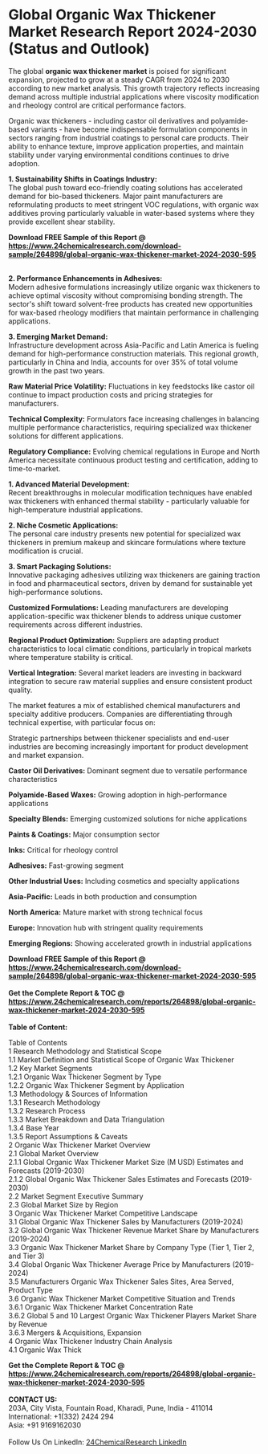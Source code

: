 <h1>Global Organic Wax Thickener Market Research Report 2024-2030 (Status and Outlook)</h1><p>The global <strong>organic wax thickener market</strong> is poised for significant expansion, projected to grow at a steady CAGR from 2024 to 2030 according to new market analysis. This growth trajectory reflects increasing demand across multiple industrial applications where viscosity modification and rheology control are critical performance factors.</p><p>Organic wax thickeners - including castor oil derivatives and polyamide-based variants - have become indispensable formulation components in sectors ranging from industrial coatings to personal care products. Their ability to enhance texture, improve application properties, and maintain stability under varying environmental conditions continues to drive adoption.</p><p><strong>1. Sustainability Shifts in Coatings Industry:</strong><br>
The global push toward eco-friendly coating solutions has accelerated demand for bio-based thickeners. Major paint manufacturers are reformulating products to meet stringent VOC regulations, with organic wax additives proving particularly valuable in water-based systems where they provide excellent shear stability.</p><div><b>Download FREE Sample of this Report @ 
            <a href="https://www.24chemicalresearch.com/download-sample/264898/global-organic-wax-thickener-market-2024-2030-595">
            https://www.24chemicalresearch.com/download-sample/264898/global-organic-wax-thickener-market-2024-2030-595</a></b></div><br><p><strong>2. Performance Enhancements in Adhesives:</strong><br>
Modern adhesive formulations increasingly utilize organic wax thickeners to achieve optimal viscosity without compromising bonding strength. The sector's shift toward solvent-free products has created new opportunities for wax-based rheology modifiers that maintain performance in challenging applications.</p><p><strong>3. Emerging Market Demand:</strong><br>
Infrastructure development across Asia-Pacific and Latin America is fueling demand for high-performance construction materials. This regional growth, particularly in China and India, accounts for over 35% of total volume growth in the past two years.</p><p><strong>Raw Material Price Volatility:</strong> Fluctuations in key feedstocks like castor oil continue to impact production costs and pricing strategies for manufacturers.</p><p><strong>Technical Complexity:</strong> Formulators face increasing challenges in balancing multiple performance characteristics, requiring specialized wax thickener solutions for different applications.</p><p><strong>Regulatory Compliance:</strong> Evolving chemical regulations in Europe and North America necessitate continuous product testing and certification, adding to time-to-market.</p><p><strong>1. Advanced Material Development:</strong><br>
Recent breakthroughs in molecular modification techniques have enabled wax thickeners with enhanced thermal stability - particularly valuable for high-temperature industrial applications.</p><p><strong>2. Niche Cosmetic Applications:</strong><br>
The personal care industry presents new potential for specialized wax thickeners in premium makeup and skincare formulations where texture modification is crucial.</p><p><strong>3. Smart Packaging Solutions:</strong><br>
Innovative packaging adhesives utilizing wax thickeners are gaining traction in food and pharmaceutical sectors, driven by demand for sustainable yet high-performance solutions.</p><p><strong>Customized Formulations:</strong> Leading manufacturers are developing application-specific wax thickener blends to address unique customer requirements across different industries.</p><p><strong>Regional Product Optimization:</strong> Suppliers are adapting product characteristics to local climatic conditions, particularly in tropical markets where temperature stability is critical.</p><p><strong>Vertical Integration:</strong> Several market leaders are investing in backward integration to secure raw material supplies and ensure consistent product quality.</p><p>The market features a mix of established chemical manufacturers and specialty additive producers. Companies are differentiating through technical expertise, with particular focus on:</p><p>Strategic partnerships between thickener specialists and end-user industries are becoming increasingly important for product development and market expansion.</p><p><strong>Castor Oil Derivatives:</strong> Dominant segment due to versatile performance characteristics</p><p><strong>Polyamide-Based Waxes:</strong> Growing adoption in high-performance applications</p><p><strong>Specialty Blends:</strong> Emerging customized solutions for niche applications</p><p><strong>Paints &amp; Coatings:</strong> Major consumption sector</p><p><strong>Inks:</strong> Critical for rheology control</p><p><strong>Adhesives:</strong> Fast-growing segment</p><p><strong>Other Industrial Uses:</strong> Including cosmetics and specialty applications</p><p><strong>Asia-Pacific:</strong> Leads in both production and consumption</p><p><strong>North America:</strong> Mature market with strong technical focus</p><p><strong>Europe:</strong> Innovation hub with stringent quality requirements</p><p><strong>Emerging Regions:</strong> Showing accelerated growth in industrial applications</p><div><b>Download FREE Sample of this Report @ 
            <a href="https://www.24chemicalresearch.com/download-sample/264898/global-organic-wax-thickener-market-2024-2030-595">
            https://www.24chemicalresearch.com/download-sample/264898/global-organic-wax-thickener-market-2024-2030-595</a></b></div><br><div><b>Get the Complete Report & TOC @ 
            <a href="https://www.24chemicalresearch.com/reports/264898/global-organic-wax-thickener-market-2024-2030-595">
            https://www.24chemicalresearch.com/reports/264898/global-organic-wax-thickener-market-2024-2030-595</a></b></div><br>
            <b>Table of Content:</b><p>Table of Contents<br />
1 Research Methodology and Statistical Scope<br />
1.1 Market Definition and Statistical Scope of Organic Wax Thickener<br />
1.2 Key Market Segments<br />
1.2.1 Organic Wax Thickener Segment by Type<br />
1.2.2 Organic Wax Thickener Segment by Application<br />
1.3 Methodology & Sources of Information<br />
1.3.1 Research Methodology<br />
1.3.2 Research Process<br />
1.3.3 Market Breakdown and Data Triangulation<br />
1.3.4 Base Year<br />
1.3.5 Report Assumptions & Caveats<br />
2 Organic Wax Thickener Market Overview<br />
2.1 Global Market Overview<br />
2.1.1 Global Organic Wax Thickener Market Size (M USD) Estimates and Forecasts (2019-2030)<br />
2.1.2 Global Organic Wax Thickener Sales Estimates and Forecasts (2019-2030)<br />
2.2 Market Segment Executive Summary<br />
2.3 Global Market Size by Region<br />
3 Organic Wax Thickener Market Competitive Landscape<br />
3.1 Global Organic Wax Thickener Sales by Manufacturers (2019-2024)<br />
3.2 Global Organic Wax Thickener Revenue Market Share by Manufacturers (2019-2024)<br />
3.3 Organic Wax Thickener Market Share by Company Type (Tier 1, Tier 2, and Tier 3)<br />
3.4 Global Organic Wax Thickener Average Price by Manufacturers (2019-2024)<br />
3.5 Manufacturers Organic Wax Thickener Sales Sites, Area Served, Product Type<br />
3.6 Organic Wax Thickener Market Competitive Situation and Trends<br />
3.6.1 Organic Wax Thickener Market Concentration Rate<br />
3.6.2 Global 5 and 10 Largest Organic Wax Thickener Players Market Share by Revenue<br />
3.6.3 Mergers & Acquisitions, Expansion<br />
4 Organic Wax Thickener Industry Chain Analysis<br />
4.1 Organic Wax Thick</p><div><b>Get the Complete Report & TOC @ 
            <a href="https://www.24chemicalresearch.com/reports/264898/global-organic-wax-thickener-market-2024-2030-595">
            https://www.24chemicalresearch.com/reports/264898/global-organic-wax-thickener-market-2024-2030-595</a></b></div><br><b>CONTACT US:</b><br>
            203A, City Vista, Fountain Road, Kharadi, Pune, India - 411014<br>
            International: +1(332) 2424 294<br>
            Asia: +91 9169162030 <br><br>
            Follow Us On LinkedIn: <a href="https://www.linkedin.com/company/24chemicalresearch/">24ChemicalResearch LinkedIn</a>